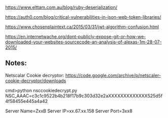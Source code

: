 
https://www.elttam.com.au/blog/ruby-deserialization/

https://auth0.com/blog/critical-vulnerabilities-in-json-web-token-libraries/

https://www.chosenplaintext.ca/2015/03/31/jwt-algorithm-confusion.html

https://en.internetwache.org/dont-publicly-expose-git-or-how-we-downloaded-your-websites-sourcecode-an-analysis-of-alexas-1m-28-07-2015/

Notes:
------
Netscalar Cookie decryptor: https://code.google.com/archive/p/netscaler-cookie-decryptor/downloads

cmd>python nsccookiedecrypt.py NSC_AAAC=c3c1c9522b4b218f17b9c303d32e2aXXXXXXXXXXXXX525d5f4f58455e445a4a42

Server Name=ZxxB
Server IP=xx.67.xx.158
Server Port=3xx8
